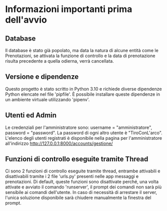 # Informazioni importanti prima dell'avvio
## Database 
Il database è stato già popolato, ma data la natura di alcune entità come le Prenotazioni, se attivata la funzione di controllo e la data di prenotazione risulta precedente a quella odierna, verrà cancellata.
## Versione e dipendenze
Questo progetto è stato scritto in Python 3.10 e richiede diverse dipendenze Python elencate nel file 'pipfile'. È possibile installare queste dipendenze in un ambiente virtuale utilizzando 'pipenv'.
## Utenti ed Admin
Le credenziali per l'amministratore sono: username = "amministratore", password = "password".
La password di ogni altro utente è "TiroConL'arco". L'elenco degli utenti registrati è disponibile nella pagina per l'amministratore all'indirizzo http://127.0.0.1:8000/accounts/gestione/
## Funzioni di controllo eseguite tramite Thread
Ci sono 2 funzioni di controllo eseguite tramite thread, entrambe attivabili e disattivabili tramite i 2 file 'urls.py' presenti nelle app messaggi e prenotazioni. Di default, queste funzioni sono disattivate perché, una volta attivate e avviato il comando 'runserver', il prompt dei comandi non sarà più sensibile ai comandi dell'utente. In caso di necessità di arrestare il server, l'unica soluzione disponibile sarà chiudere manualmente la finestra del prompt.